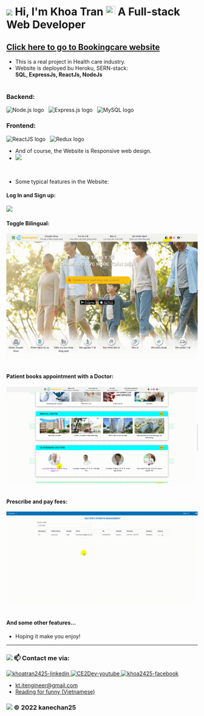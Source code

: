 # <img src="https://github.com/kanechan25/kanechan25/blob/main/img/interface/logo_ce2dev.png" width="30px"> Hi, I'm Khoa Tran <img src="https://media.giphy.com/media/hvRJCLFzcasrR4ia7z/giphy.gif" width="25px" height="25px"> A Full-stack Web Developer 
## <a href="https://frontend-bookingcare-reactjs.herokuapp.com/" target="_blank" rel="noopener noreferrer" >Click here to go to Bookingcare website</a>

- This is a real project in Health care industry.
- Website is deployed bu Heroku, SERN-stack: <br> <strong> SQL, ExpressJs, ReactJs, NodeJs </strong> <br>
&nbsp;
<h3>Backend: </h3>
<span><img src="https://img.shields.io/badge/Node.js-282C34?logo=node.js&logoColor=00F200" alt="Node.js logo" title="Node.js" height="25" /></span>
&nbsp;
<span><img src="https://img.shields.io/badge/Express-282C34?logo=express&logoColor=FFFFFF" alt="Express.js logo" title="Express.js" height="25" /></span>
&nbsp;
<span><img src="https://img.shields.io/badge/MySQL-%23092E20.svg?logo=mysql&logoColor=white" alt="MySQL logo" title="MySQL" height="25" /></span>
&nbsp;
<h3>Frontend: </h3>
<span><img src="https://img.shields.io/badge/ReactJS-282C34?logo=react&logoColor=61DAFB" alt="ReactJS logo" title="ReactJS" height="25" /></span>
&nbsp;
<span><img src="https://img.shields.io/badge/Redux-282C34?logo=redux&logoColor=764ABC" alt="Redux logo" title="Redux" height="25" /></span>
&nbsp;

<br/>

- And of course, the Website is Responsive web design.
- <img src="https://github.com/kanechan25/frontend-bookingcare.github.io/blob/main/src/assets/images/11_deploy/responsive_bookingcare.gif">
&nbsp;
- Some typical features in the Website:
<h4>Log In and Sign up: </h4>
<img src="https://github.com/kanechan25/frontend-bookingcare.github.io/blob/main/src/assets/images/11_deploy/login_signout_bookingcare.gif">
&nbsp;
<h4>Toggle Bilingual: </h4>
<img src="https://github.com/kanechan25/frontend-bookingcare.github.io/blob/main/src/assets/images/11_deploy/bilingual_bookingcare.gif">
&nbsp;
<h4>Patient books appointment with a Doctor: </h4>
<img src="https://github.com/kanechan25/frontend-bookingcare.github.io/blob/main/src/assets/images/11_deploy/booking_bookingcare.gif">
&nbsp;
<h4>Prescribe and pay fees: </h4>
<img src="https://github.com/kanechan25/frontend-bookingcare.github.io/blob/main/src/assets/images/11_deploy/prescription_bookingcare.gif">
&nbsp;
<h4>And some other features... </h4>

- Hoping it make you enjoy!
---
### <img src="https://github.com/kanechan25/kanechan25/blob/main/img/interface/logo_ce2dev.png" width="25px"> 📫 Contact me via:
  <a href="https://www.linkedin.com/in/khoatran2425/" target="blank">
    <img src="https://img.icons8.com/bubbles/100/000000/linkedin.png" alt="khoatran2425-linkedin" />
  </a>
  <a href="https://www.youtube.com/c/CE2Dev" target="blank">
    <img src="https://img.icons8.com/bubbles/100/000000/youtube-squared.png" alt="CE2Dev-youtube" />
  </a>
  <a href="https://www.facebook.com/khoa2425/" target="blank">
    <img src="https://img.icons8.com/bubbles/100/000000/facebook-new.png" alt="khoa2425-facebook" />
  </a>


  <br />

- kt.itengineer@gmail.com
- [Reading for funny (Vietnamese)](https://ngoatv.blogspot.com/)
### <img src="https://github.com/kanechan25/kanechan25/blob/main/img/interface/logo_ce2dev.png" width="25px"> © 2022 kanechan25
